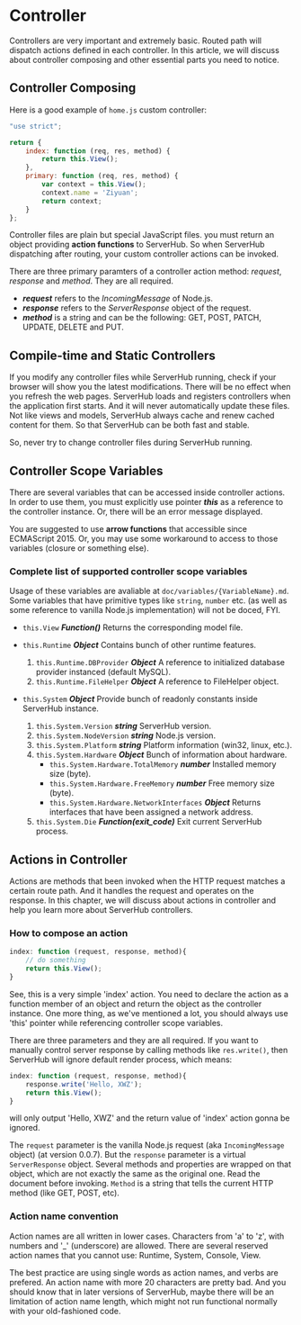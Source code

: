 # Controller

Controllers are very important and extremely basic. Routed path will dispatch actions defined in each controller. In this article, we will discuss about controller composing and other essential parts you need to notice.

## Controller Composing

Here is a good example of `home.js` custom controller:

```js
"use strict";

return {
    index: function (req, res, method) {
        return this.View();
    },
    primary: function (req, res, method) {
        var context = this.View();
        context.name = 'Ziyuan';
        return context;
    }
};
```

Controller files are plain but special JavaScript files. you must return an object providing **action functions** to ServerHub. So when ServerHub dispatching after routing, your custom controller actions can be invoked.

There are three primary paramters of a controller action method: _request_, _response_ and _method_. They are all required.

- **_request_** refers to the *IncomingMessage* of Node.js.
- **_response_** refers to the *ServerResponse* object of the request.
- **_method_** is a string and can be the following: GET, POST, PATCH, UPDATE, DELETE and PUT.

## Compile-time and Static Controllers

If you modify any controller files while ServerHub running, check if your browser will show you the latest modifications. There will be no effect when you refresh the web pages. ServerHub loads and registers controllers when the application first starts. And it will never automatically update these files. Not like views and models, ServerHub always cache and renew cached content for them. So that ServerHub can be both fast and stable.

So, never try to change controller files during ServerHub running.

## Controller Scope Variables

There are several variables that can be accessed inside controller actions. In order to use them, you must explicitly use pointer **_this_** as a reference to the controller instance. Or, there will be an error message displayed.

You are suggested to use **arrow functions** that accessible since ECMAScript 2015. Or, you may use some workaround to access to those variables (closure or something else).

### Complete list of supported controller scope variables

Usage of these variables are avaliable at `doc/variables/{VariableName}.md`. Some variables that have primitive types like `string`, `number` etc. (as well as some reference to vanilla Node.js implementation) will not be doced, FYI.

- `this.View` **_Function()_** Returns the corresponding model file.
- `this.Runtime` **_Object_** Contains bunch of other runtime features.
    1. `this.Runtime.DBProvider` **_Object_** A reference to initialized database provider instanced (default MySQL).
    1. `this.Runtime.FileHelper` **_Object_** A reference to FileHelper object.

- `this.System` **_Object_** Provide bunch of readonly constants inside ServerHub instance.
    1. `this.System.Version` **_string_** ServerHub version.
    1. `this.System.NodeVersion` **_string_** Node.js version.
    1. `this.System.Platform` **_string_** Platform information (win32, linux, etc.).
    1. `this.System.Hardware` **_Object_** Bunch of information about hardware.
        - `this.System.Hardware.TotalMemory` **_number_** Installed memory size (byte).
        - `this.System.Hardware.FreeMemory` **_number_** Free memory size (byte).
        - `this.System.Hardware.NetworkInterfaces` **_Object_** Returns interfaces that have been assigned a network address.
    1. `this.System.Die` **_Function(exit_code)_** Exit current ServerHub process.

## Actions in Controller

Actions are methods that been invoked when the HTTP request matches a certain route path. And it handles the request and operates on the response. In this chapter, we will discuss about actions in controller and help you learn more about ServerHub controllers.

### How to compose an action

```js
index: function (request, response, method){
    // do something
    return this.View();
}
```

See, this is a very simple 'index' action. You need to declare the action as a function member of an object and return the object as the controller instance. One more thing, as we've mentioned a lot, you should always use 'this' pointer while referencing controller scope variables.

There are three parameters and they are all required. If you want to manually control server response by calling methods like `res.write()`, then ServerHub will ignore default render process, which means:

```js
index: function (request, response, method){
    response.write('Hello, XWZ');
    return this.View();
}
```

will only output 'Hello, XWZ' and the return value of 'index' action gonna be ignored.

The `request` parameter is the vanilla Node.js request (aka `IncomingMessage` object) (at version 0.0.7). But the `response` parameter is a virtual `ServerResponse` object. Several methods and properties are wrapped on that object, which are not exactly the same as the original one. Read the document before invoking. `Method` is a string that tells the current HTTP method (like GET, POST, etc).

### Action name convention

Action names are all written in lower cases. Characters from 'a' to 'z', with numbers and '_' (underscore) are allowed. There are several reserved action names that you cannot use: Runtime, System, Console, View.

The best practice are using single words as action names, and verbs are prefered. An action name with more 20 characters are pretty bad. And you should know that in later versions of ServerHub, maybe there will be an limitation of action name length, which might not run functional normally with your old-fashioned code.